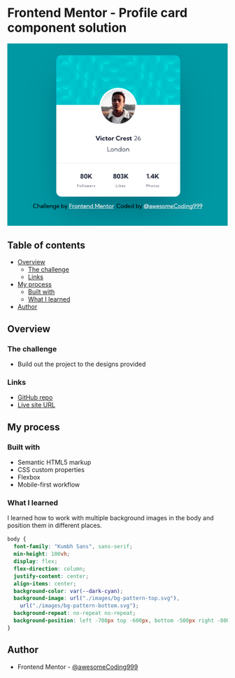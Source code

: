 # Frontend Mentor - Profile card component solution<!-- omit in toc -->

![final solution](images/final.png)

## Table of contents<!-- omit in toc -->

- [Overview](#overview)
  - [The challenge](#the-challenge)
  - [Links](#links)
- [My process](#my-process)
  - [Built with](#built-with)
  - [What I learned](#what-i-learned)
- [Author](#author)

## Overview

### The challenge

- Build out the project to the designs provided

### Links

- [GitHub repo](https://github.com/awesomeCoding999/frontend-mentor-profile-card)
- [Live site URL](https://awesomecoding999.github.io/frontend-mentor-profile-card/)

## My process

### Built with

- Semantic HTML5 markup
- CSS custom properties
- Flexbox
- Mobile-first workflow

### What I learned

I learned how to work with multiple background images in the body and position them in different places.

```css
body {
  font-family: "Kumbh Sans", sans-serif;
  min-height: 100vh;
  display: flex;
  flex-direction: column;
  justify-content: center;
  align-items: center;
  background-color: var(--dark-cyan);
  background-image: url("./images/bg-pattern-top.svg"),
    url("./images/bg-pattern-bottom.svg");
  background-repeat: no-repeat no-repeat;
  background-position: left -700px top -600px, bottom -500px right -800px;
}
```

## Author

- Frontend Mentor - [@awesomeCoding999](https://www.frontendmentor.io/profile/awesomeCoding999)
